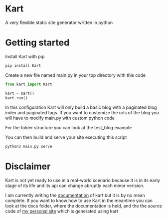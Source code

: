 # Kart
A very flexible static site generator written in python

# Getting started
Install Kart with pip
```bash
pip install Kart
```
Create a new file named main.py in your top directory with this code
```python
from kart import Kart

kart = Kart()
kart.run()
```
In this configuration Kart will only build a basic blog with a paginated blog index and paginated tags. If you want to customize the urls of the blog you will have to modify main.py with custom python code

For the folder structure you can look at the test_blog example

You can then build and serve your site executing this script
```bash
python3 main.py serve
```
# Disclaimer
Kart is not yet ready to use in a real-world scenario because it is in its early stage of its life and its api can change abruptly each minor verision.

I am currently writing the [documentation](https://giacomocaironi.github.io/Kart) of kart but it is by no mean complete. If you want to know how to use Kart in the meantime you can look at the docs folder, where the documentation is held, and the the source code of [my personal site](https://giacomocaironi.github.io) which is generated using kart
